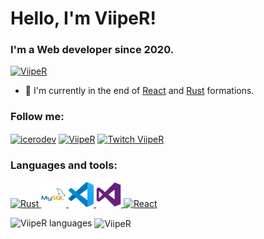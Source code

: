 # Hello, I'm ViipeR!

### I'm a Web developer since 2020.

<p align="left"> <a href="https://twitter.com/ViiiiipeR_RL" target="blank"><img src="https://img.shields.io/twitter/follow/ViiiiipeR_RL?logo=twitter&style=for-the-badge" alt="ViipeR" /></a> </p>

- 🌱 I'm currently in the end of [React](https://reactjs.org/) and [Rust](https://www.rust-lang.org/learn) formations.

### Follow me:

<p align="left">
    <a href="https://twitter.com/ViiiiipeR_RL" target="blank"><img align="center" src="https://cdn.icon-icons.com/icons2/122/PNG/512/twitter_socialnetwork_20007.png" alt="icerodev" height="40" /></a> <a href="https://discord.com/users/518113582110605326" target="blank"><img align="center" src="https://cdn.icon-icons.com/icons2/2108/PNG/512/discord_icon_130958.png" alt="ViipeR" height="40" /></a> <a href="https://www.twitch.tv/viiiiiper_rl" target="blank"><img align="center" src="https://cdn.icon-icons.com/icons2/2407/PNG/512/twitch_icon_146123.png" alt="Twitch ViipeR" height="40" /></a>
</p>

### Languages and tools:

<p>
    <a href="https://doc.rust-lang.org/stable/book/" target="_blank">
        <img src="https://external-content.duckduckgo.com/iu/?u=https%3A%2F%2Fblog.guillaume-gomez.fr%2Fblog%2Frust-logo.png&f=1&nofb=1" alt="Rust" width="40" height="40"/>
    </a>
    <a href="https://www.mysql.com/" target="_blank">
        <img src="https://raw.githubusercontent.com/devicons/devicon/master/icons/mysql/mysql-original-wordmark.svg" alt="mysql" width="40" height="40"/>
    </a>
    <a href="https://code.visualstudio.com/" target="_blank">
        <img src="https://raw.githubusercontent.com/devicons/devicon/master/icons/vscode/vscode-original.svg" alt="Visual Studio Code" width="40" height="40"/>
    </a>
    <a href="https://visualstudio.com/" target="_blank">
        <img src="https://raw.githubusercontent.com/devicons/devicon/master/icons/visualstudio/visualstudio-plain.svg" alt="Visual Studio" width="40" height="40"/>
    </a>
    <a href="https://react.dev/">
        <img src="https://logos-download.com/wp-content/uploads/2016/09/React_logo_logotype_emblem-700x626.png" alt="React" width="40" height="40">
    </a>
</p>

<img align="left" src="https://github-readme-stats.vercel.app/api/top-langs/?username=ItsMeViipeR&theme=radical&langs_count=3&count_private=true&locale=fr" alt="ViipeR languages" />

&nbsp;<img align="center" src="https://github-readme-stats.vercel.app/api?username=ItsMeViipeR&theme=radical&show_icons=true&locale=fr&count_private=true" alt="ViipeR" />
